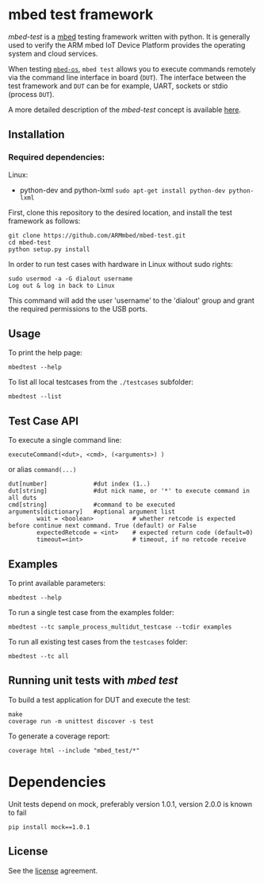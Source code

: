 # mbed test framework

*mbed-test* is a [mbed](https://www.mbed.com/) testing framework written with python. It is generally used to verify the ARM mbed
IoT Device Platform provides the operating system and cloud services.

When testing [`mbed-os`](https://www.mbed.com/en/platform/mbed-os/), `mbed test` allows you to execute commands remotely
via the command line interface in board (`DUT`). The interface between the test framework and `DUT` can be for example,
UART, sockets or stdio (process `DUT`).

A more detailed description of the *mbed-test* concept is available [here](doc/README.md).

## Installation

### Required dependencies:
Linux:
* python-dev and python-lxml `sudo apt-get install python-dev python-lxml`

First, clone this repository to the desired location, and install the test framework as follows:

```
git clone https://github.com/ARMmbed/mbed-test.git
cd mbed-test
python setup.py install
```

In order to run test cases with hardware in Linux without sudo rights:

```
sudo usermod -a -G dialout username
Log out & log in back to Linux
```

This command will add the user 'username' to the 'dialout' group and grant the required permissions to the USB ports.

## Usage

To print the help page:

`mbedtest --help`

To list all local testcases from the `./testcases` subfolder:

`mbedtest --list`

## Test Case API

To execute a single command line:

` executeCommand(<dut>, <cmd>, (<arguments>) ) `

or alias `command(...)`


```
dut[number]             #dut index (1..) 
dut[string]             #dut nick name, or '*' to execute command in all duts
cmd[string]             #command to be executed
arguments[dictionary]   #optional argument list
        wait = <boolean>           # whether retcode is expected before continue next command. True (default) or False 
        expectedRetcode = <int>    # expected return code (default=0)
        timeout=<int>              # timeout, if no retcode receive
```     

## Examples

To print available parameters:

`mbedtest --help`

To run a single test case from the examples folder:

`mbedtest --tc sample_process_multidut_testcase --tcdir examples`

To run all existing test cases from the `testcases` folder:

`mbedtest --tc all`


## Running unit tests with *mbed test*

To build a test application for DUT and execute the test:

```
make
coverage run -m unittest discover -s test
```

To generate a coverage report:

```
coverage html --include "mbed_test/*"
```

# Dependencies

Unit tests depend on mock, preferably version 1.0.1, version 2.0.0 is known to fail

```
pip install mock==1.0.1
```
 
## License

See the [license](LICENSE) agreement.
